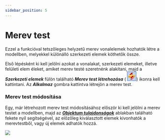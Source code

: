 ```yaml
---
sidebar_position: 5
---
```

# Merev test

<!-- wp:paragraph -->

Ezzel a funkcióval tetszőleges helyzetű merev vonalelemek hozhatók létre a modellben, melyekkel különálló szerkezeti elemek köthetők össze.

<!-- /wp:paragraph -->

<!-- wp:paragraph -->

Első lépésként ki kell jelölni azokat a vonalakat, szerkezeti elemeket, illetve felületi elem éleket, amiket merev testé szeretnénk alakítani, majd a _**Szerkezeti elemek**_ fülön található _**Merev test létrehozása**_ ( ![](./img/wp-content-uploads-2021-04-cmd_rigid.png)) ikonra kell kattintani. Az _**Alkalmaz**_ gombra kattintva létrejön a merev test.

<!-- /wp:paragraph -->

<!-- wp:heading {"level":3} -->

### Merev test módosítása

<!-- /wp:heading -->

<!-- wp:paragraph -->

Egy, már létrehozott merev test módosításához először ki kell jelölni a merev testet a modellben, majd az _**[Objektum tulajdonságok](../1_0_general-description/1_2_the-main-window.md#objektumfa-objektum-tulajdonságok-és-diagnosztika-ablakok)**_ ablakban található fekete nyíl segítségével, az előzőleg kiválasztott elemek kivonhatók a merevtestből, vagy új elemek adhatók hozzá.

<!-- /wp:paragraph -->

<!-- wp:image {"id":34739,"width":274,"height":37,"sizeSlug":"full","linkDestination":"media","className":"is-style-default"} -->

[![](https://consteelsoftware.com/wp-content/uploads/2022/04/obj_tul_merev_test.png)](./img/wp-content-uploads-2022-04-obj_tul_merev_test.png)

<!-- /wp:image -->
